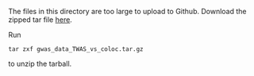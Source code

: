 The files in this directory are too large to upload to Github. Download the zipped tar file [here](https://drive.google.com/file/d/1X8utOqslKD-upD45C2HNYB7267fXSPhW/view?usp=sharing). 

Run
```
tar zxf gwas_data_TWAS_vs_coloc.tar.gz 
```
to unzip the tarball.
